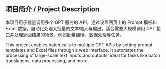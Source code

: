 ## 项目简介 / Project Description

本项目用于批量调用多个 GPT 服务的 API。通过设置网页上的 Prompt 模板和 Excel 数据，自动化处理大批量的文本输入与输出。适合需要大规模调用 GPT 接口并处理返回结果的场景，例如批量翻译、数据处理等任务。

This project enables batch calls to multiple GPT APIs by setting prompt templates and Excel files through a web interface. It automates the processing of large-scale text inputs and outputs, ideal for tasks like batch translations, data processing, and more.